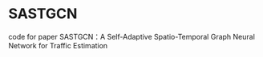 # SASTGCN
code for paper SASTGCN：A Self-Adaptive Spatio-Temporal Graph Neural Network for Traffic Estimation
